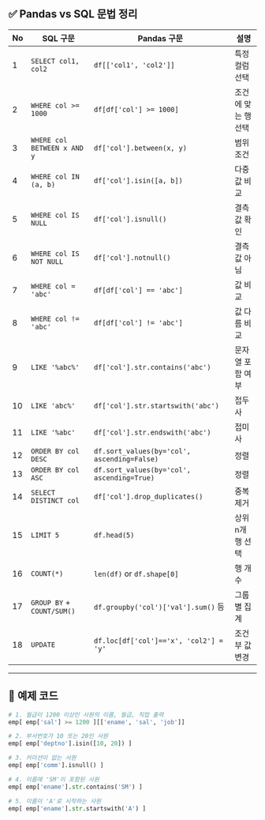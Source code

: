 

## ✅ Pandas vs SQL 문법 정리

| No | SQL 구문                     | Pandas 구문                                      | 설명 |
|----|------------------------------|--------------------------------------------------|------|
| 1  | `SELECT col1, col2`          | `df[['col1', 'col2']]`                           | 특정 컬럼 선택 |
| 2  | `WHERE col >= 1000`          | `df[df['col'] >= 1000]`                          | 조건에 맞는 행 선택 |
| 3  | `WHERE col BETWEEN x AND y` | `df['col'].between(x, y)`                        | 범위 조건 |
| 4  | `WHERE col IN (a, b)`       | `df['col'].isin([a, b])`                         | 다중 값 비교 |
| 5  | `WHERE col IS NULL`         | `df['col'].isnull()`                             | 결측값 확인 |
| 6  | `WHERE col IS NOT NULL`     | `df['col'].notnull()`                            | 결측값 아님 |
| 7  | `WHERE col = 'abc'`         | `df[df['col'] == 'abc']`                         | 값 비교 |
| 8  | `WHERE col != 'abc'`        | `df[df['col'] != 'abc']`                         | 값 다름 비교 |
| 9  | `LIKE '%abc%'`              | `df['col'].str.contains('abc')`                  | 문자열 포함 여부 |
| 10 | `LIKE 'abc%'`               | `df['col'].str.startswith('abc')`                | 접두사 |
| 11 | `LIKE '%abc'`               | `df['col'].str.endswith('abc')`                  | 접미사 |
| 12 | `ORDER BY col DESC`         | `df.sort_values(by='col', ascending=False)`      | 정렬 |
| 13 | `ORDER BY col ASC`          | `df.sort_values(by='col', ascending=True)`       | 정렬 |
| 14 | `SELECT DISTINCT col`       | `df['col'].drop_duplicates()`                    | 중복 제거 |
| 15 | `LIMIT 5`                   | `df.head(5)`                                     | 상위 n개 행 선택 |
| 16 | `COUNT(*)`                  | `len(df)` or `df.shape[0]`                       | 행 개수 |
| 17 | `GROUP BY` + `COUNT/SUM()`  | `df.groupby('col')['val'].sum()` 등               | 그룹별 집계 |
| 18 | `UPDATE`                    | `df.loc[df['col']=='x', 'col2'] = 'y'`           | 조건부 값 변경 |

---

## 📝 예제 코드

```python
# 1. 월급이 1200 이상인 사원의 이름, 월급, 직업 출력
emp[ emp['sal'] >= 1200 ][['ename', 'sal', 'job']]

# 2. 부서번호가 10 또는 20인 사원
emp[ emp['deptno'].isin([10, 20]) ]

# 3. 커미션이 없는 사원
emp[ emp['comm'].isnull() ]

# 4. 이름에 'SM'이 포함된 사원
emp[ emp['ename'].str.contains('SM') ]

# 5. 이름이 'A'로 시작하는 사원
emp[ emp['ename'].str.startswith('A') ]
```

